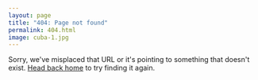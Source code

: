 ```yaml
---
layout: page
title: "404: Page not found"
permalink: 404.html
image: cuba-1.jpg
---
```


<p class="lead">Sorry, we've misplaced that URL or it's pointing to something that doesn't exist. <a href="{{ site.baseurl }}/">Head back home</a> to try finding it again.</p>
